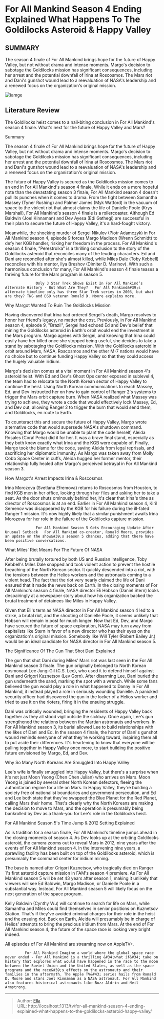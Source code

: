 # For All Mankind Season 4 Ending Explained What Happens To The Goldilocks Asteroid &amp; Happy Valley


## SUMMARY 



  The season 4 finale of For All Mankind brings hope for the future of Happy Valley, but not without drama and intense moments.   Margo&#39;s decision to sabotage the Goldilocks mission has significant consequences, including her arrest and the potential downfall of Irina at Roscosmos.   The Mars riot and Dani&#39;s gunshot wound lead to a reevaluation of NASA&#39;s leadership and a renewed focus on the organization&#39;s original mission.  

![iamge](https://static1.srcdn.com/wordpress/wp-content/uploads/2024/01/for-all-mankind-season-4-ending-explained.jpg)

## Literature Review
The Goldilocks heist comes to a nail-biting conclusion in For All Mankind&#39;s season 4 finale. What&#39;s next for the future of Happy Valley and Mars?





Summary

  The season 4 finale of For All Mankind brings hope for the future of Happy Valley, but not without drama and intense moments.   Margo&#39;s decision to sabotage the Goldilocks mission has significant consequences, including her arrest and the potential downfall of Irina at Roscosmos.   The Mars riot and Dani&#39;s gunshot wound lead to a reevaluation of NASA&#39;s leadership and a renewed focus on the organization&#39;s original mission.  







The future of Happy Valley is secured as the Goldilocks mission comes to an end in For All Mankind&#39;s season 4 finale. While it ends on a more hopeful note than the devastating season 3 finale, For All Mankind season 4 doesn&#39;t pull its punches when it comes to drama. From the fight between Samantha Massey (Tyner Rushing) and Palmer James (Myk Watford) in the vacuum of space to the violent riot that almost claims the life of Danielle Poole (Krys Marshall), For All Mankind&#39;s season 4 finale is a rollercoaster. Although Ed Baldwin (Joel Kinnaman) and Dev Ayesa (Edi Gathegi) are successful in their plan to secure the future of Happy Valley, it&#39;s a hard-fought victory.

Meanwhile, the shocking murder of Sergei Nikulov (Piotr Adamczyk) in For All Mankind season 4, episode 9 forces Margo Madison (Wrenn Schmidt) to defy her KGB handler, risking her freedom in the process. For All Mankind&#39;s season 4 finale, &#34;Perestroika&#34; is a thrilling conclusion to the story of the Goldilocks asteroid that reconciles many of the feuding characters. Ed and Dani are reconciled after she&#39;s almost killed, while Miles Dale (Toby Kebbell) reconciles with his mentor, Ilya Breshov (Dimiter D. Marinov). With such a harmonious conclusion for many, For All Mankind&#39;s season 4 finale teases a thriving future for the Mars program in season 5.




                  Only 3 Star Trek Shows Exist In For All Mankind’s Alternate History - But What Are They?   For All Mankind&#39;s alternate timeline only has three Star Trek series in 2003, but what are they? TNG and DS9 veteran Ronald D. Moore explains more.    


 Why Margot Wanted To Ruin The Goldilocks Mission 
          

Having discovered that Irina had ordered Sergei&#39;s death, Margo resolves to honor her friend&#39;s legacy, no matter the cost. Previously, in For All Mankind season 4, episode 9, &#34;Brazil&#34;, Sergei had echoed Ed and Dev&#39;s belief that mining the Goldilocks asteroid in Earth&#39;s orbit would end the investment in the Mars program. Margo agrees with Sergei, and knowing that Irina could easily have her killed once she stopped being useful, she decides to take a stand by sabotaging the Goldilocks mission. With the Goldilocks asteroid in orbit around Mars, NASA, Roscosmos and the other M-7 nations would have no choice but to continue funding Happy Valley so that they could access the hugely valuable iridium.




Margo&#39;s decision comes at a vital moment in For All Mankind season 4&#39;s asteroid heist. With Ed and Dev&#39;s Ghost Ops center exposed in sublevel 4, the team had to relocate to the North Korean sector of Happy Valley to continue the heist. Using North Korean communications to reach Massey, Ed, and Dev instructed her on how to gain control of Ranger 2&#39;s systems to trigger the Mars orbit capture burn. When NASA realized what Massey was trying to achieve, they wrote a code that would effectively lock Massey, Ed, and Dev out, allowing Ranger 2 to trigger the burn that would send them, and Goldilocks, en route to Earth.

To counteract this and secure the future of Happy Valley, Margo wrote alternative code that would supersede NASA&#39;s shutdown command. Knowing that Margo would be unable to plant the code herself, Aleida Rosales (Coral Peña) did it for her. It was a brave final stand, especially as they both knew exactly what Irina and the KGB were capable of. Finally, Margo took the blame for the code, saving Aleida from legal reprisals, and sacrificing her diplomatic immunity. As Margo was taken away from Molly Cobb Space Center in cuffs, Aleida hugged her former mentor, their relationship fully healed after Margo&#39;s perceived betrayal in For All Mankind season 3.






 How Margot&#39;s Arrest Impacts Irina &amp; Roscosmos 
          

Irina Morozova (Svetlana Efremova) returns to Roscosmos from Houston, to find KGB men in her office, looking through her files and asking her to take a seat. As the door shuts ominously behind her, it&#39;s clear that Irina&#39;s time as director of Roscosmos is at an end. Earlier in For All Mankind season 4, Kiril Semenov was disappeared by the KGB for his failure during the ill-fated Ranger 1 mission. It&#39;s now highly likely that a similar punishment awaits Irina Morozova for her role in the failure of the Goldilocks capture mission.

                  For All Mankind Season 5 Gets Encouraging Update After Unusual Setback   For All Mankind co-creator, Ronald Moore, provides an update on the show&#39;s season 5 chances, adding that there have been positive conversations.    






 What Miles&#39; Riot Means For The Future Of NASA 
          

After being brutally tortured by both US and Russian intelligence, Toby Kebbell&#39;s Miles Dale snapped and took violent action to prevent the hostile breaching of the North Korean sector. It quickly descended into a riot, with the tensions between the Helios workers and the astronauts coming to a violent head. The fact that the riot very nearly claimed the life of Dani ensured that it made the news back on Earth. In the closing moments of For All Mankind&#39;s season 4 finale, NASA director Eli Hobson (Daniel Stern) looks despairingly at a newspaper story about how his organization backed the brutal treatment of detainees like Miles in Happy Valley.

Given that Eli&#39;s term as NASA director in For All Mankind season 4 led to a strike, a brutal riot, and the shooting of Danielle Poole, it seems unlikely that Hobson will remain in post for much longer. Now that Ed, Dev, and Margo have secured the future of space exploration, NASA may turn away from capitalists like Stern in favor of a new director who has their eyes on the organization&#39;s original mission. Somebody like Will Tyler (Robert Bailey Jr.) would be an ideal candidate for NASA director in For All Mankind season 5.






 The Significance Of The Gun That Shot Dani Explained 
         

The gun that shot Dani during Miles&#39; Mars riot was last seen in the For All Mankind season 3 finale. The gun originally belonged to North Korean cosmonaut Lee Jung-Gil (C.S. Lee), who used it to defend himself against Dani and Grigori Kuznetsov (Lev Gorn). After disarming Lee, Dani buried the gun underneath the sand, marking the spot with a wrench. While some fans believed the gun would play a role in what happened to Danny in For All Mankind, it instead played a role in seriously wounding Danielle. A panicked security officer had discovered the gun in the locker of a Helios worker and tried to use it on the rioters, firing it in the ensuing struggle.

Dani was critically wounded, bringing the residents of Happy Valley back together as they all stood vigil outside the sickbay. Once again, Lee&#39;s gun strengthened the relations between the Martian astronauts and workers. In For All Mankind season 3, its burial allowed Lee to build relationships with the likes of Dani and Ed. In the season 4 finale, the horror of Dani&#39;s gunshot wound reminds everyone of what they&#39;re working toward, inspiring them all to put aside their differences. It&#39;s heartening to know that everyone will be pulling together in Happy Valley once more, to start building the positive future envisioned by Margo, Ed, and Dev.






 Why So Many North Koreans Are Smuggled Into Happy Valley 
          

Lee&#39;s wife is finally smuggled into Happy Valley, but there&#39;s a surprise when it&#39;s not just Moon Yeong (Chen Chen Julian) who arrives on Mars. Moon Yeong is joined by several other North Korean defectors, fleeing the authoritarian regime for a life on Mars. In Happy Valley, they&#39;re building a society free of nationalist boundaries and government persecution, and Ed and Lee both state that they&#39;ve swapped the Blue Planet for the Red Planet, calling Mars their home. That&#39;s clearly why the North Koreans are making the decision to move to Mars, and the operation is presumably being bankrolled by Dev as a thank-you for Lee&#39;s role in the Goldilocks heist.



 For All Mankind Season 5&#39;s Time Jump &amp; 2012 Setting Explained 
         




As is tradition for a season finale, For All Mankind&#39;s timeline jumps ahead in the closing moments of season 4. As Dev looks up at the orbiting Goldilocks asteroid, the camera zooms out to reveal Mars in 2012, nine years after the events of For All Mankind season 4. In the intervening nine years, a sprawling facility has been built on top of the Goldilocks asteroid, which is presumably the command center for iridium mining.

The base is named after Grigori Kuznetsov, who tragically died on Ranger 1&#39;s first asteroid capture mission in FAM&#39;s season 4 premiere. As For All Mankind season 5 will be set 43 years after season 1, making it unlikely that viewers will see Ed Baldwin, Margo Madison, or Danielle Poole in a substantial way. Instead, For All Mankind season 5 will likely focus on the next generation of the space program.

Kelly Baldwin (Cynthy Wu) will continue to search for life on Mars, while Samantha and Miles could find themselves in senior positions on Kuznetsov Station. That&#39;s if they&#39;ve avoided criminal charges for their role in the heist and the ensuing riot. Back on Earth, Aleida will presumably be in charge of Helios&#39; attempts to bring the precious iridium from Mars. At the end of For All Mankind season 4, the future of the space race is looking very bright indeed.






All episodes of For All Mankind are streaming now on AppleTV&#43;.




             For All Mankind Imagine a world where the global space race never ended - For All Mankind is a thrilling &#34;what if&#34; take on history that explores what would have happened in the race to the moon between the Soviet Union and the United States, as well as the space programs and the race&#39;s effects on the astronauts and their families in the aftermath. The Apple TV&#43; series hails from Ronald D. Moore and stars Joel Kinnaman as a NASA astronaut. For All Mankind also features historical astronauts like Buzz Aldrin and Neil Armstrong.  


---

> Author: [Ella](https://instagram.hk.cn/)  
> URL: http://localhost:1313/tv/for-all-mankind-season-4-ending-explained-what-happens-to-the-goldilocks-asteroid-happy-valley/  

